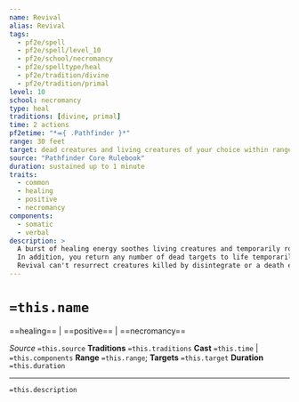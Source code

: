 ```yaml
---
name: Revival
alias: Revival
tags:
  - pf2e/spell
  - pf2e/spell/level_10
  - pf2e/school/necromancy
  - pf2e/spelltype/heal
  - pf2e/tradition/divine
  - pf2e/tradition/primal
level: 10
school: necromancy
type: heal
traditions: [divine, primal]
time: 2 actions
pf2etime: "*⬺{ .Pathfinder }*"
range: 30 feet
target: dead creatures and living creatures of your choice within range
source: "Pathfinder Core Rulebook"
duration: sustained up to 1 minute
traits:
  - common
  - healing
  - positive
  - necromancy
components:
  - somatic
  - verbal
description: >
  A burst of healing energy soothes living creatures and temporarily rouses those recently slain. All living targets regain 10d8+40 Hit Points.
  In addition, you return any number of dead targets to life temporarily, with the same effects and limitations as [[Raise Dead]]. The raised creatures have a number of temporary Hit Points equal to the Hit Points you gave living creatures, but no normal Hit Points. The raised creatures can't regain Hit Points or gain temporary Hit Points in other ways, and once revival's duration ends, they lose all temporary Hit Points and die.
  Revival can't resurrect creatures killed by disintegrate or a death effect. It has no effect on undead.
---
```

# `=this.name`
==healing== | ==positive== | ==necromancy==

*Source* `=this.source`
**Traditions** `=this.traditions`
**Cast** `=this.time` | `=this.components`
**Range** `=this.range`; **Targets** `=this.target`
**Duration** `=this.duration`

***
`=this.description`